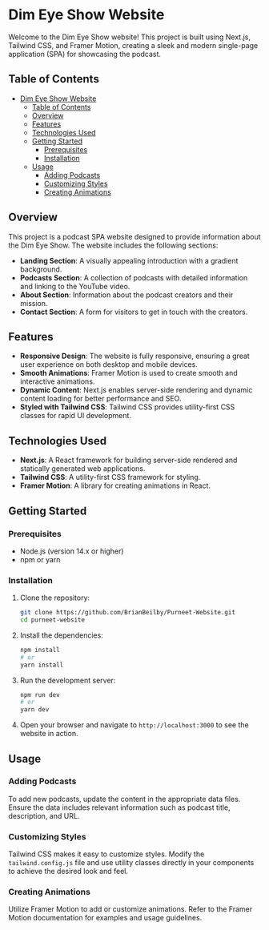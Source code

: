 # Dim Eye Show Website

Welcome to the Dim Eye Show website! This project is built using Next.js, Tailwind CSS, and Framer Motion, creating a sleek and modern single-page application (SPA) for showcasing the podcast.

## Table of Contents

- [Dim Eye Show Website](#dim-eye-show-website)
  - [Table of Contents](#table-of-contents)
  - [Overview](#overview)
  - [Features](#features)
  - [Technologies Used](#technologies-used)
  - [Getting Started](#getting-started)
    - [Prerequisites](#prerequisites)
    - [Installation](#installation)
  - [Usage](#usage)
    - [Adding Podcasts](#adding-podcasts)
    - [Customizing Styles](#customizing-styles)
    - [Creating Animations](#creating-animations)

## Overview

This project is a podcast SPA website designed to provide information about the Dim Eye Show. The website includes the following sections:

- **Landing Section**: A visually appealing introduction with a gradient background.
- **Podcasts Section**: A collection of podcasts with detailed information and linking to the YouTube video.
- **About Section**: Information about the podcast creators and their mission.
- **Contact Section**: A form for visitors to get in touch with the creators.

## Features

- **Responsive Design**: The website is fully responsive, ensuring a great user experience on both desktop and mobile devices.
- **Smooth Animations**: Framer Motion is used to create smooth and interactive animations.
- **Dynamic Content**: Next.js enables server-side rendering and dynamic content loading for better performance and SEO.
- **Styled with Tailwind CSS**: Tailwind CSS provides utility-first CSS classes for rapid UI development.

## Technologies Used

- **Next.js**: A React framework for building server-side rendered and statically generated web applications.
- **Tailwind CSS**: A utility-first CSS framework for styling.
- **Framer Motion**: A library for creating animations in React.

## Getting Started

### Prerequisites

- Node.js (version 14.x or higher)
- npm or yarn

### Installation

1. Clone the repository:
    ```bash
    git clone https://github.com/BrianBeilby/Purneet-Website.git
    cd purneet-website
    ```

2. Install the dependencies:
    ```bash
    npm install
    # or
    yarn install
    ```

3. Run the development server:
    ```bash
    npm run dev
    # or
    yarn dev
    ```

4. Open your browser and navigate to `http://localhost:3000` to see the website in action.

## Usage

### Adding Podcasts

To add new podcasts, update the content in the appropriate data files. Ensure the data includes relevant information such as podcast title, description, and URL.

### Customizing Styles

Tailwind CSS makes it easy to customize styles. Modify the `tailwind.config.js` file and use utility classes directly in your components to achieve the desired look and feel.

### Creating Animations

Utilize Framer Motion to add or customize animations. Refer to the Framer Motion documentation for examples and usage guidelines.
